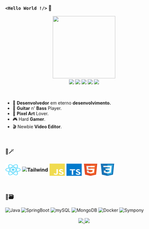 ### `<Hello World !/>` 👋

<div align="center">
  <img height="200" width="200" src="https://cdn.discordapp.com/attachments/1179509394535370863/1216537212053753988/T-removebg-preview.png?ex=664201d1&is=6640b051&hm=f49cfb6515ce5dc9efa3aa5c9af0b6f0a8c98802f7bae15d57354fdcfdc2bdc8&" />
</div>

<div align="center"> 
  <a href="https://www.linkedin.com/in/thayron-nogueira-954139280" target="_blank"><img src="https://img.shields.io/badge/-LinkedIn-%230077B5?style=for-the-badge&logo=linkedin&logoColor=white" target="_blank"></a> 
  <a href="https://www.instagram.com/thayrunogr" target="_blank"><img src="https://img.shields.io/badge/-Instagram-%23E4405F?style=for-the-badge&logo=instagram&logoColor=white" target="_blank"></a>
  <a href="https://discordapp.com/users/thayrun" target="_blank"><img src="https://img.shields.io/badge/Discord-7289DA?style=for-the-badge&logo=discord&logoColor=white" target="_blank"></a> 
 	<a href="https://www.twitch.tv/diaabu" target="_blank"><img src="https://img.shields.io/badge/Twitch-9146FF?style=for-the-badge&logo=twitch&logoColor=white" target="_blank"></a>
  <a href = "mailto:newprojectopen.on@gmail.com"><img src="https://img.shields.io/badge/-Gmail-%23333?style=for-the-badge&logo=gmail&logoColor=white" target="_blank"></a>
</div> <br><br>


<div>
  <ul>
     <li>🚀 <strong>Desenvolvedor</strong> em eterno <strong>desenvolvimento.</strong></li>
     <li>🎸 <strong>Guitar</strong> n' <strong>Bass</strong> Player.</li>
     <li>🎨 <strong>Pixel Art</strong> Lover.</li>
     <li>🎮 Hard <strong>Gamer</strong>.</li>
     <li>🎬 Newbie <strong>Video Editor</strong>.</li>
  </ul>
  </div>

<div style="display: inline_block"><br>

  <div>
    
  <h3>🎨🪄<h3>
  <img align="center" alt="React" height="40" width="50" src="https://raw.githubusercontent.com/devicons/devicon/master/icons/react/react-original.svg">
  <img align="center" alt="Tailwind" height="40" width="50" src="https://cdn.jsdelivr.net/gh/devicons/devicon@latest/icons/tailwindcss/tailwindcss-original.svg" />
  <img align="center" alt="Js" height="40" width="50" src="https://raw.githubusercontent.com/devicons/devicon/master/icons/javascript/javascript-plain.svg">
  <img align="center" alt="Ts" height="40" width="50" src="https://raw.githubusercontent.com/devicons/devicon/master/icons/typescript/typescript-plain.svg">
  <img align="center" alt="HTML" height="40" width="50" src="https://raw.githubusercontent.com/devicons/devicon/master/icons/html5/html5-original.svg">
  <img align="center" alt="CSS" height="40" width="50" src="https://raw.githubusercontent.com/devicons/devicon/master/icons/css3/css3-original.svg">
  </div><br>
  
  <div> 
  <h3>💼🗃️</h3>
    <img align="center" alt="Java" height="40" width="50" src="https://cdn.jsdelivr.net/gh/devicons/devicon/icons/java/java-original.svg">
    <img align="center" alt="SpringBoot" height="40" width="50" src="https://cdn.jsdelivr.net/gh/devicons/devicon/icons/spring/spring-original.svg">
    <img align="center" alt="mySQL" heigh="40" width="50" src="https://cdn.jsdelivr.net/gh/devicons/devicon/icons/mysql/mysql-original.svg" /> 
    <img align="center" alt="MongoDB" height="50" width="70" src="https://cdn.jsdelivr.net/gh/devicons/devicon/icons/mongodb/mongodb-plain-wordmark.svg" />
    <img align="center" alt="Docker" heigh="40" width="50" src="https://cdn.jsdelivr.net/gh/devicons/devicon/icons/docker/docker-original.svg" /> 
    <img align="center" alt="Sympony" heigh="40" width="50" src="https://cdn.jsdelivr.net/gh/devicons/devicon/icons/php/php-plain.svg"/>
  </div>


</div>
<br>


<div align="center">
      <a href="https://github.com/thayrun">
      <img src="https://github-readme-stats.vercel.app/api/top-langs/?username=thayrun&hide_progress=true&theme=highcontrast" />
      </a>
    <img heigh="200" width="200" src="https://media.discordapp.net/attachments/1179509394535370863/1216537234065326141/441844be-741f-4e9b-b850-de0d98de5bb9-removebg-preview.png?ex=6600bf96&is=65ee4a96&hm=463ee644b9f6ec593c523e4de915e3c0f273bdc50abbca54c834630049ccee7b&=&format=webp&quality=lossless" />
</div>
